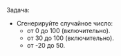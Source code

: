 Задача:

* Сгенерируйте случайное число:
  * от 0 до 100 (включительно).
  * от 30 до 100 (включительно).
  * от -20 до 50.